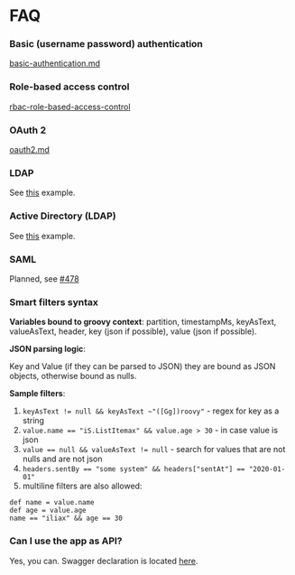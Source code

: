 # FAQ

### Basic (username password) authentication

[basic-authentication.md](../configuration/authentication/basic-authentication.md "mention")

### Role-based access control

[rbac-role-based-access-control](../configuration/rbac-role-based-access-control/ "mention")

### OAuth 2

[oauth2.md](../configuration/authentication/oauth2.md "mention")

### LDAP

See [this](https://github.com/provectus/kafka-ui/blob/master/documentation/compose/auth-ldap.yaml#L29) example.

### Active Directory (LDAP)

See [this](https://github.com/provectus/kafka-ui/blob/master/documentation/compose/auth-ldap.yaml#L29) example.

### SAML

Planned, see [#478](https://github.com/provectus/kafka-ui/issues/478)

### Smart filters syntax

**Variables bound to groovy context**: partition, timestampMs, keyAsText, valueAsText, header, key (json if possible), value (json if possible).

**JSON parsing logic**:

Key and Value (if they can be parsed to JSON) they are bound as JSON objects, otherwise bound as nulls.

**Sample filters**:

1. `keyAsText != null && keyAsText ~"([Gg])roovy"` - regex for key as a string
2. `value.name == "iS.ListItemax" && value.age > 30` - in case value is json
3. `value == null && valueAsText != null` - search for values that are not nulls and are not json
4. `headers.sentBy == "some system" && headers["sentAt"] == "2020-01-01"`
5. multiline filters are also allowed:

```
def name = value.name
def age = value.age
name == "iliax" && age == 30
```

### Can I use the app as API?

Yes, you can. Swagger declaration is located [here](https://github.com/provectus/kafka-ui/blob/master/kafka-ui-contract/src/main/resources/swagger/kafka-ui-api.yaml).
